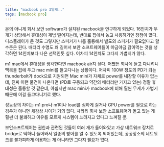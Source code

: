```yaml
---
title: "macbook pro 3일째.."
tags: [macbook pro]
---
```


본의 아니게 회사 보안 software가 설치된 macbook을 연구하게 되었다. 16인치가 무게가 상당해서 휴대성이 제법 떨어지는데, 반대로 집에서 놓고 사용하기엔 장점이 많다. 디스플레이가 큰 것도 그렇지만 스피커가 나름 훌륭해서 별도의 스피커가 필요없다고 할 수준은 된다. 배터리 수명도 꽤 길어서 보안 소프트웨어들이 야금야금 갉아먹는 것을 생각하면 14인치보다 나은 선택인듯 싶다. 어차피 14인치도 그다지 가볍지가 않다.

m1 mac에서 휴대성을 생각한다면 macbook air지 싶다. 어쨌든 회사에 들고 다니려니 맥북을 집에 두고 mac mini를 들고다니는 상황이다. 어차피 100W 정도의 PD가 되는 thunderbolt가 dock으로 지원되면 Mac mini가 자체로 power를 내장할 이유가 없는데, 진짜 이런 물건이 나온다면 (PD로 구동되고 약간의 배터리만 가지고 있는) 정말 휴대성은 훌륭할 것 같은데, 아쉽지만 mac mini가 macbook에 비해 훨씬 무게가 가볍기 때문에 이걸 들고다니기로 했다.

성능상의 차이는 m1 pro나 m1이나 load를 심하게 걸거나 GPU power를 필요로 하는 경우가 아니면 체감상 차이가 거의 없다. 차라리 회사 보안 소프트웨어가 돌고 있는 게 훨씬 더 불쾌하고 이유를 모르게 시스템이 느려지고 있다고 느껴질 뿐.

보안소프트웨어는 권한과 관련된 것들이 여러 개가 들어와있고 가상 네트워크 장치로 bridge로 떡하니 들어와서 일종의 방어를 알 수 있도록 되어있는데, 공공장소의 네트워크를 불가피하게 이용하는 게 아니라면 그다지 필요가 없다.

